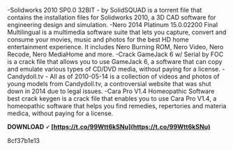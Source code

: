 -Solidworks 2010 SP0.0 32BIT - by SolidSQUAD is a torrent file that contains the installation files for Solidworks 2010, a 3D CAD software for engineering design and simulation. -Nero 2014 Platinum 15.0.02200 Final Multilingual is a multimedia software suite that lets you capture, convert and consume your movies, music and photos for the best HD home entertainment experience. It includes Nero Burning ROM, Nero Video, Nero Recode, Nero MediaHome and more. -Crack GameJack 6 w/ Serial by FOC is a crack file that allows you to use GameJack 6, a software that can copy and emulate various types of CD/DVD media, without paying for a license. -Candydoll.tv - All as of 2010-05-14 is a collection of videos and photos of young models from Candydoll.tv, a controversial website that was shut down in 2014 due to legal issues. -Cara Pro V1.4 Homeopathic Software best crack keygen is a crack file that enables you to use Cara Pro V1.4, a homeopathic software that helps you find remedies, repertories and materia medica, without paying for a license.
 
**DOWNLOAD 🗸 [https://t.co/99Wtt6kSNu](https://t.co/99Wtt6kSNu)**


 8cf37b1e13
 
